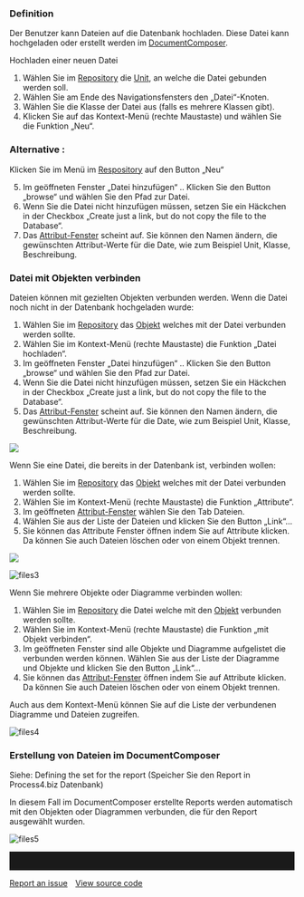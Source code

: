 ### Definition
Der Benutzer kann Dateien auf die Datenbank hochladen. Diese Datei kann hochgeladen oder erstellt werden im [DocumentComposer](documentcomposer-de).

Hochladen einer neuen Datei
1.	Wählen Sie im [Repository](repository-de) die [Unit](unit-de), an welche die Datei gebunden werden soll.
2.	Wählen Sie am Ende des  Navigationsfensters den „Datei“-Knoten.
3.	Wählen Sie die Klasse der Datei aus (falls es mehrere Klassen gibt).
4.	Klicken Sie auf das Kontext-Menü (rechte Maustaste) und wählen Sie die Funktion „Neu“.

<div class="success">
  <h3>Alternative :</h3> 

Klicken Sie im Menü im [Respository](repository-de) auf den Button „Neu“
</div>

5.	Im geöffneten Fenster „Datei hinzufügen“ .. Klicken Sie den Button „browse“ und wählen Sie den Pfad zur Datei. 
6.	Wenn Sie die Datei nicht hinzufügen müssen, setzen Sie ein Häckchen in der Checkbox „Create just a link, but do not copy the file to the Database“.
7.	Das [Attribut-Fenster](eigenschaften-dialogfenster) scheint auf. Sie können den Namen ändern, die gewünschten Attribut-Werte für die Date, wie zum Beispiel Unit, Klasse, Beschreibung. 

### Datei mit Objekten verbinden
Dateien können mit gezielten Objekten verbunden werden. Wenn die Datei noch nicht in der Datenbank hochgeladen wurde:
1.	Wählen Sie im [Repository](repository-de) das [Objekt](objekt) welches mit der Datei verbunden werden sollte. 
2.	Wählen Sie im Kontext-Menü (rechte Maustaste) die Funktion „Datei hochladen“.
3.	Im geöffneten Fenster „Datei hinzufügen“ .. Klicken Sie den Button „browse“ und wählen Sie den Pfad zur Datei.
4.	 Wenn Sie die Datei nicht hinzufügen müssen, setzen Sie ein Häckchen in der Checkbox „Create just a link, but do not copy the file to the Database“.
5.	Das [Attribut-Fenster](eigenschaften-dialogfenster) scheint auf. Sie können den Namen ändern, die gewünschten Attribut-Werte für die Date, wie zum Beispiel Unit, Klasse, Beschreibung. 

![](//images.ctfassets.net/utx1h0gfm1om/7HwiMi8158X8F5AOZZxRPp/bb4330a055572e17192c03679c2c976d/image.png)

Wenn Sie eine Datei, die bereits in der Datenbank ist, verbinden wollen:
1.	Wählen Sie im [Repository](repository-de) das [Objekt](objekt) welches mit der Datei verbunden werden sollte. 
2.	Wählen Sie im Kontext-Menü (rechte Maustaste) die Funktion „Attribute“.
3.	Im geöffneten [Attribut-Fenster](eigenschaften-dialogfenster) wählen Sie den Tab Dateien.
4.	Wählen Sie aus der Liste der Dateien und klicken Sie den Button „Link“…
5.	Sie können das Attribute Fenster öffnen indem Sie auf Attribute klicken. Da können Sie auch Dateien löschen oder von einem Objekt trennen. 

![](//images.ctfassets.net/utx1h0gfm1om/4OxOXZLXH6yoFgDkB6VIrU/297c39ec17d3bc062ddc1498dd6307b1/image.png)

![files3](//images.ctfassets.net/utx1h0gfm1om/rXxD0JGIB0wJOIq5jJxxC/12e60267018e3104b5a6751d18fe3bc6/image.png) 

Wenn Sie mehrere Objekte oder Diagramme verbinden wollen:
1.	Wählen Sie im [Repository](repository-de) die Datei welche mit den [Objekt](objekt) verbunden werden sollte. 
2.	Wählen Sie im Kontext-Menü (rechte Maustaste) die Funktion „mit Objekt verbinden“.
3.	Im geöffneten Fenster sind alle Objekte und Diagramme aufgelistet die verbunden werden können. Wählen Sie aus der Liste der Diagramme und Objekte und klicken Sie den Button „Link“…
4.	Sie können das [Attribut-Fenster](eigenschaften-dialogfenster) öffnen indem Sie auf Attribute klicken. Da können Sie auch Dateien löschen oder von einem Objekt trennen. 

Auch aus dem Kontext-Menü können Sie auf die Liste der verbundenen Diagramme und Dateien zugreifen. 

![files4](//images.ctfassets.net/utx1h0gfm1om/47Guoq204Pejj4PLtgD9wJ/2e546574946e066027d708a43015aacc/image.png) 
 
### Erstellung von Dateien im DocumentComposer
Siehe: Defining the set for the report (Speicher Sie den Report in Process4.biz Datenbank)

In diesem Fall im DocumentComposer erstellte Reports werden automatisch mit den Objekten oder Diagrammen verbunden, die für den Report ausgewählt wurden. 

![files5](//images.ctfassets.net/utx1h0gfm1om/6WA4RzkpotOAmu3RHvsnon/a3568dd9fc17daa3932a95ae6540dde5/image.png)

<hr style="padding-top:2rem" />
<a href="https://github.com/process4/docs/issues" target="_blank" class="bgw btn btn-primary btn-lg shadow-sm">Report an issue</a>
<a href="https://github.com/process4/docs" target="_blank" class="bgw btn btn-primary btn-lg shadow-sm" style="margin-left:10px;">View source code</a>